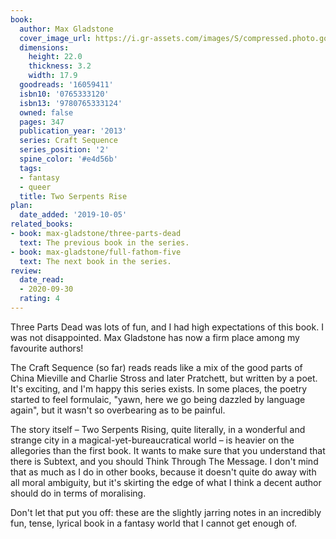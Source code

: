 ```yaml
---
book:
  author: Max Gladstone
  cover_image_url: https://i.gr-assets.com/images/S/compressed.photo.goodreads.com/books/1355469010l/16059411.jpg
  dimensions:
    height: 22.0
    thickness: 3.2
    width: 17.9
  goodreads: '16059411'
  isbn10: '0765333120'
  isbn13: '9780765333124'
  owned: false
  pages: 347
  publication_year: '2013'
  series: Craft Sequence
  series_position: '2'
  spine_color: '#e4d56b'
  tags:
  - fantasy
  - queer
  title: Two Serpents Rise
plan:
  date_added: '2019-10-05'
related_books:
- book: max-gladstone/three-parts-dead
  text: The previous book in the series.
- book: max-gladstone/full-fathom-five
  text: The next book in the series.
review:
  date_read:
  - 2020-09-30
  rating: 4
---
```


Three Parts Dead was lots of fun, and I had high expectations of this book. I was not disappointed. Max Gladstone has
now a firm place among my favourite authors!

The Craft Sequence (so far) reads reads like a mix of the good parts of China Mieville and Charlie Stross and later
Pratchett, but written by a poet. It's exciting, and I'm happy this series exists. In some places, the poetry started to
feel formulaic, "yawn, here we go being dazzled by language again", but it wasn't so overbearing as to be painful.

The story itself – Two Serpents Rising, quite literally, in a wonderful and strange city in a magical-yet-bureaucratical
world – is heavier on the allegories than the first book. It wants to make sure that you understand that there is
Subtext, and you should Think Through The Message. I don't mind that as much as I do in other books, because it doesn't
quite do away with all moral ambiguity, but it's skirting the edge of what I think a decent author should do in terms of
moralising.

Don't let that put you off: these are the slightly jarring notes in an incredibly fun, tense, lyrical book in a fantasy
world that I cannot get enough of.
